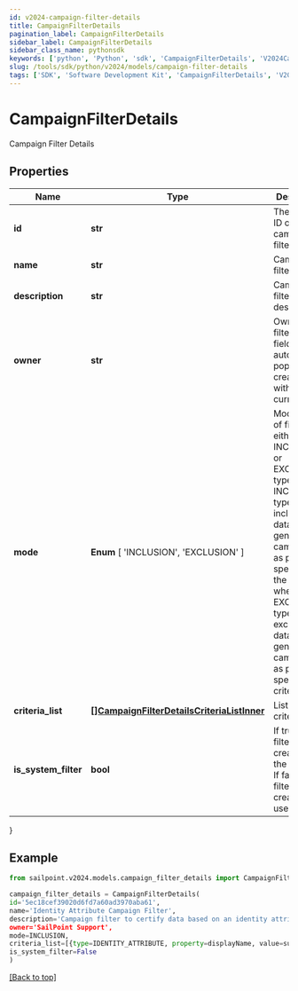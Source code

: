 ```yaml
---
id: v2024-campaign-filter-details
title: CampaignFilterDetails
pagination_label: CampaignFilterDetails
sidebar_label: CampaignFilterDetails
sidebar_class_name: pythonsdk
keywords: ['python', 'Python', 'sdk', 'CampaignFilterDetails', 'V2024CampaignFilterDetails'] 
slug: /tools/sdk/python/v2024/models/campaign-filter-details
tags: ['SDK', 'Software Development Kit', 'CampaignFilterDetails', 'V2024CampaignFilterDetails']
---
```


# CampaignFilterDetails

Campaign Filter Details

## Properties

Name | Type | Description | Notes
------------ | ------------- | ------------- | -------------
**id** | **str** | The unique ID of the campaign filter | [required]
**name** | **str** | Campaign filter name. | [required]
**description** | **str** | Campaign filter description. | [optional] 
**owner** | **str** | Owner of the filter. This field automatically populates at creation time with the current user. | [required]
**mode** |  **Enum** [  'INCLUSION',    'EXCLUSION' ] | Mode/type of filter, either the INCLUSION or EXCLUSION type. The INCLUSION type includes the data in generated campaigns  as per specified in the criteria, whereas the EXCLUSION type excludes the data in generated campaigns as per specified in criteria. | [required]
**criteria_list** | [**[]CampaignFilterDetailsCriteriaListInner**](campaign-filter-details-criteria-list-inner) | List of criteria. | [optional] 
**is_system_filter** | **bool** | If true, the filter is created by the system. If false, the filter is created by a user. | [required][default to False]
}

## Example

```python
from sailpoint.v2024.models.campaign_filter_details import CampaignFilterDetails

campaign_filter_details = CampaignFilterDetails(
id='5ec18cef39020d6fd7a60ad3970aba61',
name='Identity Attribute Campaign Filter',
description='Campaign filter to certify data based on an identity attribute's specified property.',
owner='SailPoint Support',
mode=INCLUSION,
criteria_list=[{type=IDENTITY_ATTRIBUTE, property=displayName, value=support, operation=CONTAINS, negateResult=false, shortCircuit=false, recordChildMatches=false, id=null, suppressMatchedItems=false, children=null}],
is_system_filter=False
)

```
[[Back to top]](#) 

